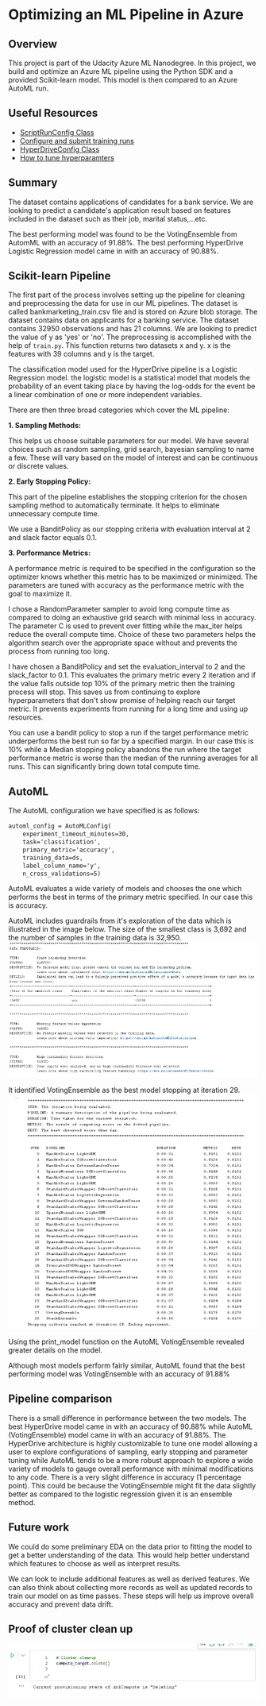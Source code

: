# Optimizing an ML Pipeline in Azure

## Overview
This project is part of the Udacity Azure ML Nanodegree.
In this project, we build and optimize an Azure ML pipeline using the Python SDK and a provided Scikit-learn model.
This model is then compared to an Azure AutoML run.

## Useful Resources
- [ScriptRunConfig Class](https://docs.microsoft.com/en-us/python/api/azureml-core/azureml.core.scriptrunconfig?view=azure-ml-py)
- [Configure and submit training runs](https://docs.microsoft.com/en-us/azure/machine-learning/how-to-set-up-training-targets)
- [HyperDriveConfig Class](https://docs.microsoft.com/en-us/python/api/azureml-train-core/azureml.train.hyperdrive.hyperdriveconfig?view=azure-ml-py)
- [How to tune hyperparamters](https://docs.microsoft.com/en-us/azure/machine-learning/how-to-tune-hyperparameters)


## Summary
The dataset contains applications of candidates for a bank service. We are looking to predict a candidate's 
application result based on features included in the dataset such as their job, marital status,...etc. 

The best performing model was found to be the VotingEnsemble from AutomML with an accuracy of 91.88%.
The best performing HyperDrive Logistic Regression model came in with an accuracy of 90.88%.

## Scikit-learn Pipeline

The first part of the process involves setting up the pipeline for cleaning and preprocessing the data for use in our ML pipelines.
The dataset is called bankmarketing_train.csv file and is stored on Azure blob storage. The dataset contains data on 
applicants for a banking service. The dataset contains 32950 observations and has 21 columns. We are looking to predict 
the value of y as 'yes' or 'no'. The preprocessing is accomplished with the help of `train.py`. This function returns two
datasets x and y. x is the features with 39 columns and y is the target.

The classification model used for the HyperDrive pipeline is a Logistic Regression model. the logistic model is a statistical
model that models the probability of an event taking place by having the log-odds for the event be a linear combination 
of one or more independent variables. 

There are then three broad categories which cover the ML pipeline:

**1. Sampling Methods:**

This helps us choose suitable parameters for our model. We have several choices such as random sampling, grid search, 
bayesian sampling to name a few. These will vary based on the model of interest and can be continuous or discrete values.

**2. Early Stopping Policy:**

This part of the pipeline establishes the stopping criterion for the chosen sampling method to automatically terminate. 
It helps to eliminate unnecessary compute time.

We use a BanditPolicy as our stopping criteria with evaluation interval at 2 and slack factor equals 0.1. 

**3. Performance Metrics:**

A performance metric is required to be specified in the configuration so the optimizer knows whether 
this metric has to be maximized or minimized. The parameters are tuned with accuracy as the performance metric with the 
goal to maximize it. 

I chose a RandomParameter sampler to avoid long compute time as compared to doing an exhaustive grid search with minimal
loss in accuracy.
The parameter C is used to prevent over fitting while the max_iter helps reduce the overall compute time. Choice of these
two parameters helps the algorithm search over the appropriate space without and prevents the process from running too long.


I have chosen a BanditPolicy and set the evaluation_interval to 2 and the slack_factor to 0.1. This evaluates the primary 
metric every 2 iteration and if the value falls outside top 10% of the primary metric then the training process will stop. 
This saves us from continuing to explore hyperparameters that don't show promise of helping reach our target 
metric. It prevents experiments from running for a long time and using up resources.

You can use a bandit policy to stop a run if the target performance metric underperforms the best run so far by a specified margin.
In our case this is 10% while a Median stopping policy abandons the run where the target performance metric is worse than the 
median of the running averages for all runs. This can significantly bring down total compute time.

## AutoML
The AutoML configuration we have specified is as follows:
```
automl_config = AutoMLConfig(
    experiment_timeout_minutes=30,
    task='classification',
    primary_metric='accuracy',
    training_data=ds,
    label_column_name='y',
    n_cross_validations=5)
 ```

AutoML evaluates a wide variety of models and chooses the one which performs the best in terms of the primary metric
specified. In our case this is accuracy.

AutoML includes guardrails from it's exploration of the data which is illustrated in the image below. The size of the 
smallest class is 3,692 and the number of samples in the training data is 32,950.
![AutoML Guardrails](AutoML-guardrails.png)

It identified VotingEnsemble as the best model stopping at iteration 29.
![AutoML Iteration Pipeline](AutoML-iter_pipeline.png)

Using the print_model function on the AutoML VotingEnsemble revealed greater details on the model.


Although most models perform fairly similar, AutoML found that the best performing model was VotingEnsemble 
with an accuracy of 91.88%

## Pipeline comparison

There is a small difference in performance between the two models. The best HyperDrive model came in with an
accuracy of 90.88% while AutoML (VotingEnsemble) model came in with an accuracy of 91.88%. The HyperDrive architecture is
highly customizable to tune one model allowing a user to explore configurations of sampling, early stopping and parameter tuning while
AutoML tends to be a more robust approach to explore a wide variety of models to gauge overall performance with minimal
modifications to any code. There is a very slight difference in accuracy (1 percentage point). This could be because the 
VotingEnsemble might fit the data slightly better as compared to the logistic regression given it is an ensemble method.

## Future work
We could do some preliminary EDA on the data prior to fitting the model to get a better understanding of the data.
This would help better understand which features to choose as well as interpret results.

We can look to include additional features as well as derived features. We can also think about collecting
more records as well as updated records to train our model on as time passes. These steps will help us improve overall 
accuracy and prevent data drift.

## Proof of cluster clean up
![Cluster Cleanup Proof](proof-of-cluster-cleanup.jpg)
